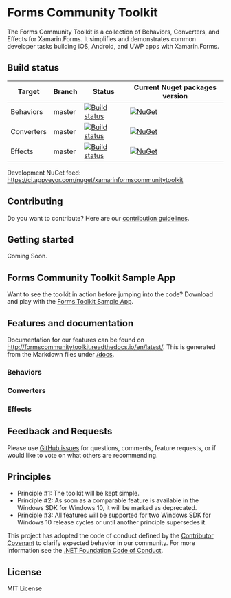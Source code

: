 Forms Community Toolkit
===========

The Forms Community Toolkit is a collection of Behaviors, Converters, and Effects for Xamarin.Forms. It simplifies and demonstrates common developer tasks building iOS, Android, and UWP apps with Xamarin.Forms.

## Build status


| Target | Branch | Status | Current Nuget packages version |
| ------ | ------ | ------ | ------ |
| Behaviors | master | [![Build status](https://ci.appveyor.com/api/projects/status/oe5c6crkicoq0q45/branch/dev?svg=true)](https://ci.appveyor.com/project/FormsCommunityToolkit/FormsCommunityToolkit/branch/master) | [![NuGet](https://img.shields.io/nuget/v/FormsCommunityToolkit.Behaviors.svg?label=NuGet)](https://www.nuget.org/packages/FormsCommunityToolkit.Behaviors/) |
| Converters | master | [![Build status](https://ci.appveyor.com/api/projects/status/oe5c6crkicoq0q45/branch/dev?svg=true)](https://ci.appveyor.com/project/FormsCommunityToolkit/FormsCommunityToolkit/branch/master) | [![NuGet](https://img.shields.io/nuget/v/FormsCommunityToolkit.Converters.svg?label=NuGet)](https://www.nuget.org/packages/FormsCommunityToolkit.Converters/) |
| Effects | master | [![Build status](https://ci.appveyor.com/api/projects/status/oe5c6crkicoq0q45/branch/dev?svg=true)](https://ci.appveyor.com/project/FormsCommunityToolkit/FormsCommunityToolkit/branch/master) | [![NuGet](https://img.shields.io/nuget/v/FormsCommunityToolkit.Effects.svg?label=NuGet)](https://www.nuget.org/packages/FormsCommunityToolkit.Effects/) |

Development NuGet feed: https://ci.appveyor.com/nuget/xamarinformscommunitytoolkit

## Contributing
Do you want to contribute? Here are our [contribution guidelines](Contributing.md).

## Getting started

Coming Soon.

## Forms Community Toolkit Sample App

Want to see the toolkit in action before jumping into the code?  Download and play with the [Forms Toolkit Sample App](/Samples).


## Features and documentation

Documentation for our features can be found on http://formscommunitytoolkit.readthedocs.io/en/latest/. This is generated from the Markdown files under [/docs](/docs).

### Behaviors

### Converters

### Effects


## Feedback and Requests

Please use [GitHub issues](https://github.com/FormsCommunityToolkit/FormsCommunityToolkit/issues) for questions, comments, feature requests, or if would like to vote on what others are recommending.

## Principles

 - Principle #1: The toolkit will be kept simple.
 - Principle #2: As soon as a comparable feature is available in the Windows SDK for Windows 10, it will be marked as deprecated.
 - Principle #3: All features will be supported for two Windows SDK for Windows 10 release cycles or until another principle supersedes it.

This project has adopted the code of conduct defined by the [Contributor Covenant](http://contributor-covenant.org/)
to clarify expected behavior in our community.
For more information see the [.NET Foundation Code of Conduct](http://www.dotnetfoundation.org/code-of-conduct). 

## License
MIT License
